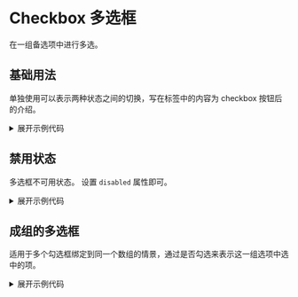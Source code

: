 <script setup>
import Basic from './component/Basic.vue'
import CheckboxGroup from './component/CheckboxGroup.vue'
import Disabled from './component/Disabled.vue'
</script>

# Checkbox 多选框

在一组备选项中进行多选。

## 基础用法

单独使用可以表示两种状态之间的切换，写在标签中的内容为 checkbox 按钮后的介绍。

<div class="example">
 <Basic/>
</div>

<details>
<summary>展开示例代码</summary>

```vue
<template>
  <div>
    <y-button>default</y-button>
    <y-button type="primary">primary</y-button>
    <y-button type="success">success</y-button>
    <y-button type="warning">warning</y-button>
    <y-button type="danger">error</y-button>
    <y-button type="info">info</y-button>
  </div>
</template>
<script lang="ts" setup>
import { YButton } from "y-ui";
</script>
```

</details>

## 禁用状态

多选框不可用状态。
设置 `disabled` 属性即可。

<div class="example">
 <Disabled/>
</div>

<details>
<summary>展开示例代码</summary>

```vue
<template>
  <y-checkbox v-model="checked1" disabled>Disabled 1</y-checkbox>
  <y-checkbox v-model="checked2" disabled>Disabled 2</y-checkbox>
  <y-checkbox>Normal</y-checkbox>
</template>

<script lang="ts" setup>
import { ref } from "vue";
import { YCheckbox } from "y-ui";

const checked1 = ref(false);
const checked2 = ref(true);
</script>
```

</details>

## 成组的多选框

适用于多个勾选框绑定到同一个数组的情景，通过是否勾选来表示这一组选项中选中的项。

<div class="example">
 <CheckboxGroup/>
</div>

<details>
<summary>展开示例代码</summary>

```vue
<template>
  <div style="margin-bottom: 10px">
    checkedList：<y-tag type="info" v-for="item in checkedList" :key="item"
      >选项 {{ item }}
    </y-tag>
  </div>
  <y-checkbox-group v-model="checkedList" :options="options"></y-checkbox-group>
</template>

<script lang="ts" setup>
import { ref } from "vue";
import { YCheckboxGroup, YTag } from "y-ui";

const checkedList = ref<Array<any>>([1, 2]);
const options = ref([
  {
    label: "选项一",
    value: 1,
  },
  {
    label: "选项二",
    value: 2,
  },
  {
    label: "选项三",
    value: 3,
    disabled: true,
  },
  {
    label: "选项四",
    value: 4,
  },
  {
    label: "选项五",
    value: 5,
  },
]);
</script>
```

</details>
